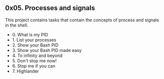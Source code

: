 <h2>0x05. Processes and signals</h2>
<p>This project contains tasks that contain the concepts of process and signals in the shell.</p>
<ul>
<li>0. What is my PID</li>
<li>1. List your processes</li>
<li>2. Show your Bash PID</li>
<li>3. Show your Bash PID made easy</li>
<li>4. To infinity and beyond</li>
<li>5. Don't stop me now!</li>
<li>6. Stop me if you can</li>
<li>7. Highlander</li>
</ul>
